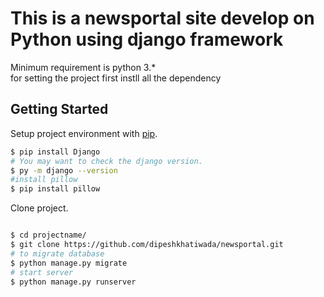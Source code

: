 <h1>This is a newsportal site develop on Python using django framework</h1>
Minimum requirement is python 3.*<br/>
for setting the project 
first instll all the dependency

## Getting Started
Setup project environment with  [pip](https://pip.pypa.io).

```bash
$ pip install Django
# You may want to check the django version.
$ py -m django --version
#install pillow
$ pip install pillow
```
Clone project.

```bash

$ cd projectname/
$ git clone https://github.com/dipeshkhatiwada/newsportal.git
# to migrate database
$ python manage.py migrate
# start server
$ python manage.py runserver
```
